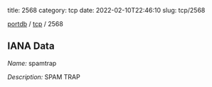 title: 2568
category: tcp
date: 2022-02-10T22:46:10
slug: tcp/2568

[portdb](/) / [tcp](/category/tcp.html) / 2568


## IANA Data

_Name:_ spamtrap

_Description:_ SPAM TRAP

